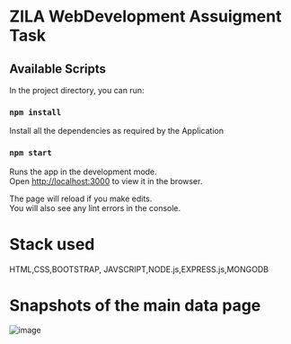 # ZILA WebDevelopment Assuigment Task

## Available Scripts

In the project directory, you can run:

### `npm install`

Install all the dependencies as required by the Application

### `npm start`

Runs the app in the development mode.\
Open [http://localhost:3000](http://localhost:3000) to view it in the browser.

The page will reload if you make edits.\
You will also see any lint errors in the console.


 

# Stack used

HTML,CSS,BOOTSTRAP, JAVSCRIPT,NODE.js,EXPRESS.js,MONGODB 

# Snapshots of the main data page
![image](https://user-images.githubusercontent.com/44752831/99390559-d7aa5280-28fe-11eb-9973-803cfabb4e9a.png)




